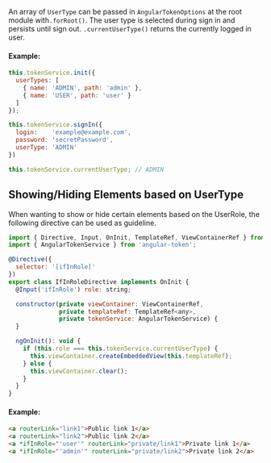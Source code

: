 An array of `UserType` can be passed in `AngularTokenOptions` at the root module with`.forRoot()`.
The user type is selected during sign in and persists until sign out.
`.currentUserType()` returns the currently logged in user.

#### Example:
```javascript
this.tokenService.init({
  userTypes: [
    { name: 'ADMIN', path: 'admin' },
    { name: 'USER', path: 'user' }
  ]
});

this.tokenService.signIn({
  login:    'example@example.com',
  password: 'secretPassword',
  userType: 'ADMIN'
})

this.tokenService.currentUserType; // ADMIN
```

## Showing/Hiding Elements based on UserType
When wanting to show or hide certain elements based on the UserRole, the following directive can be used as guideline.

```javascript
import { Directive, Input, OnInit, TemplateRef, ViewContainerRef } from '@angular/core';
import { AngularTokenService } from 'angular-token';

@Directive({
  selector: '[ifInRole]'
})
export class IfInRoleDirective implements OnInit {
  @Input('ifInRole') role: string;

  constructor(private viewContainer: ViewContainerRef,
              private templateRef: TemplateRef<any>,
              private tokenService: AngularTokenService) {
  }

  ngOnInit(): void {
    if (this.role === this.tokenService.currentUserType) {
      this.viewContainer.createEmbeddedView(this.templateRef);
    } else {
      this.viewContainer.clear();
    }
  }
}
```

#### Example:
```html
<a routerLink="link1">Public link 1</a>
<a routerLink="link2">Public link 2</a>
<a *ifInRole="'user'" routerLink="private/link1">Private link 1</a>
<a *ifInRole="'admin'" routerLink="private/link2">Private link 2</a>
```